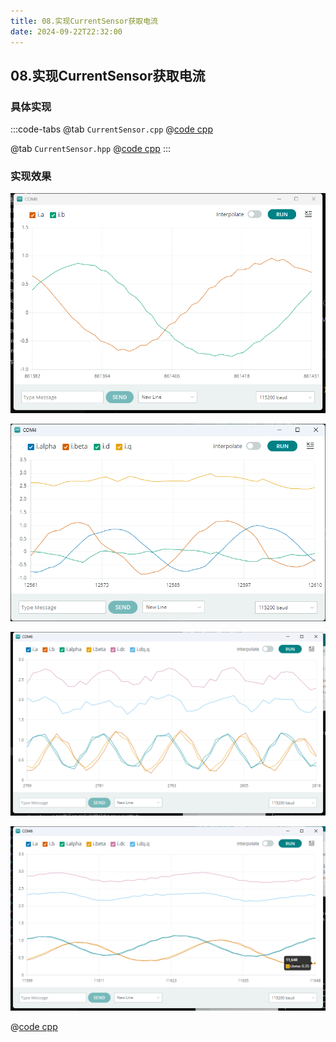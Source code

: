 ```yaml
---
title: 08.实现CurrentSensor获取电流
date: 2024-09-22T22:32:00
---
```


## 08.实现CurrentSensor获取电流

### 具体实现

:::code-tabs
@tab `CurrentSensor.cpp`
@[code cpp](./projects/08.current_sensor/CurrentSensor.cpp)

@tab `CurrentSensor.hpp`
@[code cpp](./projects/08.current_sensor/CurrentSensor.hpp)
:::

### 实现效果

![alt text](assets/images/image-9.png)

![alt text](assets/images/image-13.png)

![alt text](assets/images/image-11.png)

![alt text](assets/images/image-12.png)

@[code cpp](./projects/08.current_sensor/08.current_sensor.ino)